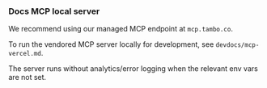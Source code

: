 ### Docs MCP local server

We recommend using our managed MCP endpoint at `mcp.tambo.co`.

To run the vendored MCP server locally for development, see `devdocs/mcp-vercel.md`.

The server runs without analytics/error logging when the relevant env vars are not set.
